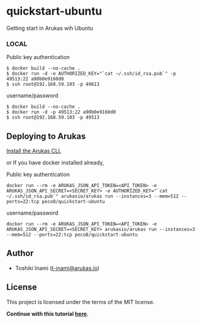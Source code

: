 # quickstart-ubuntu
Getting start in Arukas wih Ubuntu

### LOCAL

Public key authentication
```
$ docker build --no-cache .
$ docker run -d -e AUTHORIZED_KEY="`cat ~/.ssh/id_rsa.pub`" -p 49513:22 a90b0e9160d0
$ ssh root@192.168.59.103 -p 49613
```

username/password
```
$ docker build --no-cache .
$ docker run -d -p 49513:22 a90b0e9160d0
$ ssh root@192.168.59.103 -p 49513
```

## Deploying to Arukas

[Install the Arukas CLI.](https://github.com/arukasio/cli)

or If you have docker installed already,

Public key authentication
```
docker run --rm -e ARUKAS_JSON_API_TOKEN=<API_TOKEN> -e ARUKAS_JSON_API_SECRET=<SECRET_KEY> -e AUTHORIZED_KEY="`cat ~/.ssh/id_rsa.pub`" arukasio/arukas run --instances=3 --mem=512 --ports=22:tcp peco8/quickstart-ubuntu
```
username/password
```
docker run --rm -e ARUKAS_JSON_API_TOKEN=<API_TOKEN> -e ARUKAS_JSON_API_SECRET=<SECRET_KEY> arukasio/arukas run --instances=3 --mem=512 --ports=22:tcp peco8/quickstart-ubuntu
```

## Author

* Toshiki Inami (<t-inami@arukas.io>)

## License

This project is licensed under the terms of the MIT license.

**Continue with this tutorial [here](/).**
